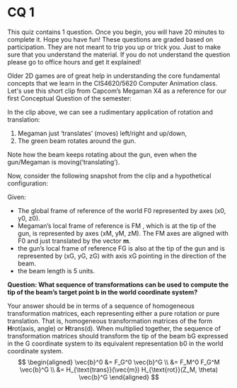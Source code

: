 # CQ 1

This quiz contains 1 question. Once you begin, you will have 20 minutes to complete it. Hope you have fun! These questions are graded based on participation. They are not meant to trip you up or trick you. Just to make sure that you understand the material. If you do not understand the question please go to office hours and get it explained!

Older 2D games are of great help in understanding the core fundamental concepts that we learn in the CIS4620/5620 Computer Animation class. Let's use this short clip from Capcom’s Megaman X4 as a reference for our first Conceptual Question of the semester:

In the clip above, we can see a rudimentary application of rotation and translation:

1. Megaman just ‘translates’ (moves) left/right and up/down,
2. The green beam rotates around the gun.

Note how the beam keeps rotating about the gun, even when the gun/Megaman is moving(‘translating’).

Now, consider the following snapshot from the clip and a hypothetical configuration:

Given:

- The global frame of reference of the world F0 represented by axes (x0, y0, z0).
- Megaman’s local frame of reference is FM , which is at the tip of the gun, is represented by axes (xM, yM, zM). The FM axes are aligned with F0 and just translated by the vector **m**.
- the gun’s local frame of reference FG is also at the tip of the gun and is represented by (xG, yG, zG) with axis xG pointing in the direction of the beam.
- the beam length is 5 units.

**Question: What sequence of transformations can be used to compute the tip of the beam’s target point b in the world coordinate system?**

Your answer should be in terms of a sequence of homogeneous transformation matrices, each representing either a pure rotation or pure translation. That is, homogeneous transformation matrices of the form **H**rot(axis, angle) or
**H**trans(d). When multiplied together, the sequence of transformation matrices should transform the tip of the beam bG expressed in the G coordinate system to its equivalent representation b0 in the world coordinate system.
$$
\begin{aligned}
\vec{b}^0 &= F_G^0 \vec{b}^G \\
          &= F_M^0 F_G^M \vec{b}^G \\
          &= H_{\text{trans}}(\vec{m}) H_{\text{rot}}(Z_M, \theta) \vec{b}^G
\end{aligned}
$$
